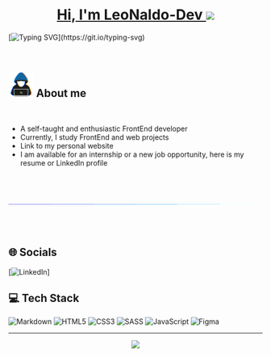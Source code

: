 [<h1 align="center"><b>Hi, I'm LeoNaldo-Dev </b><img src="https://media.giphy.com/media/hvRJCLFzcasrR4ia7z/giphy.gif" width="35"></h1>](html)

[![Typing SVG](https://readme-typing-svg.herokuapp.com?color=077305&size=40&center=true&vCenter=true&width=500&height=70&lines=I'm+LeoNaldo+Figura;FrontEnd+Developer;Nice+to+meet+you..!)](https://git.io/typing-svg)

[<br>](html)

## [<picture><img src = "https://raw.githubusercontent.com/AJ-Derteano/assets/main/about_me.gif" width = 50px></picture>](html) **About me**

<!-- <picture> <img align="right" src="https://raw.githubusercontent.com/AJ-Derteano/assets/main/Right_Side.gif" width = 250px></picture> -->

[<br>](html)

- A self-taught and enthusiastic FrontEnd developer
- Currently, I study FrontEnd and web projects
- Link to my personal website
- I am available for an internship or a new job opportunity, here is my resume or LinkedIn profile

[<br>](html)[<br>](html)

[<img src="https://raw.githubusercontent.com/AJ-Derteano/assets/main/line.gif">](html)[<br>](html)[<br>](html)

<br>

## 🌐 Socials

[![LinkedIn](https://img.shields.io/badge/LinkedIn-%230077B5.svg?&style=for-the-badge&logo=linkedin&logoColor=white)]

## 💻 Tech Stack

![Markdown](https://img.shields.io/badge/markdown-%23000000.svg?style=for-the-badge&logo=markdown&logoColor=white)
![HTML5](https://img.shields.io/badge/html5-%23E34F26.svg?style=for-the-badge&logo=html5&logoColor=white)
![CSS3](https://img.shields.io/badge/css3-%231572B6.svg?style=for-the-badge&logo=css3&logoColor=white)
![SASS](https://img.shields.io/badge/SASS-hotpink.svg?style=for-the-badge&logo=SASS&logoColor=white)
![JavaScript](https://img.shields.io/badge/javascript-%23323330.svg?style=for-the-badge&logo=javascript&logoColor=%23F7DF1E)
![Figma](https://img.shields.io/badge/figma-%23F24E1E.svg?style=for-the-badge&logo=figma&logoColor=white)

---

<div align="center">

  <img src="https://visitcount.itsvg.in/api?id=leonaldo999&label=Profile%20Views&color=8&icon=5&pretty=true" />

</div>

<!-- # Stats -->
